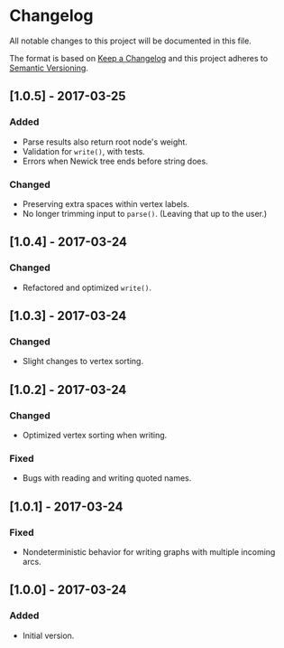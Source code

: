 # Changelog
All notable changes to this project will be documented in this file.

The format is based on [Keep a Changelog](http://keepachangelog.com/en/1.0.0/) and this project adheres to [Semantic Versioning](http://semver.org/spec/v2.0.0.html).

## [1.0.5] - 2017-03-25
### Added
- Parse results also return root node's weight.
- Validation for `write()`, with tests.
- Errors when Newick tree ends before string does.
### Changed
- Preserving extra spaces within vertex labels.
- No longer trimming input to `parse()`. (Leaving that up to the user.)

## [1.0.4] - 2017-03-24
### Changed
- Refactored and optimized `write()`.

## [1.0.3] - 2017-03-24
### Changed
- Slight changes to vertex sorting.

## [1.0.2] - 2017-03-24
### Changed
- Optimized vertex sorting when writing.
### Fixed
- Bugs with reading and writing quoted names.

## [1.0.1] - 2017-03-24
### Fixed
- Nondeterministic behavior for writing graphs with multiple incoming arcs.

## [1.0.0] - 2017-03-24
### Added
- Initial version.
